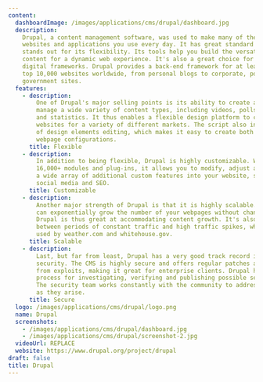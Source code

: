 ```yaml
---
content:
  dashboardImage: /images/applications/cms/drupal/dashboard.jpg
  description:
    Drupal, a content management software, was used to make many of the
    websites and applications you use every day. It has great standard features, but
    stands out for its flexibility. Its tools help you build the versatile, structured
    content for a dynamic web experience. It's also a great choice for creating integrated
    digital frameworks. Drupal provides a back-end framework for at least 13% of the
    top 10,000 websites worldwide, from personal blogs to corporate, political and
    government sites.
  features:
    - description:
        One of Drupal's major selling points is its ability to create and
        manage a wide variety of content types, including videos, polls, blogs, podcasts
        and statistics. It thus enables a flexible design platform to create content-rich
        websites for a variety of different markets. The script also includes capabilities
        of design elements editing, which makes it easy to create both simple and complicated
        webpage configurations.
      title: Flexible
    - description:
        In addition to being flexible, Drupal is highly customizable. With
        16,000+ modules and plug-ins, it allows you to modify, adjust and implement
        a wide array of additional custom features into your website, such as CRM, security,
        social media and SEO.
      title: Customizable
    - description:
        Another major strength of Drupal is that it is highly scalable. You
        can exponentially grow the number of your webpages without changing a thing.
        Drupal is thus great at accommodating content growth. It's also great at alternating
        between periods of constant traffic and high traffic spikes, which is why it's
        used by weather.com and whitehouse.gov.
      title: Scalable
    - description:
        Last, but far from least, Drupal has a very good track record in
        security. The CMS is highly secure and offers regular patches and safeguarding
        from exploits, making it great for enterprise clients. Drupal has an organized
        process for investigating, verifying and publishing possible security problems.
        The security team works constantly with the community to address security issues
        as they arise.
      title: Secure
  logo: /images/applications/cms/drupal/logo.png
  name: Drupal
  screenshots:
    - /images/applications/cms/drupal/dashboard.jpg
    - /images/applications/cms/drupal/screenshot-2.jpg
  videoUrl: REPLACE
  website: https://www.drupal.org/project/drupal
draft: false
title: Drupal
---
```

